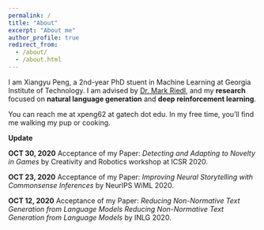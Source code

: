 ```yaml
---
permalink: /
title: "About"
excerpt: "About me"
author_profile: true
redirect_from: 
  - /about/
  - /about.html
---
```


I am Xiangyu Peng, a 2nd-year PhD stuent in Machine Learning at Georgia Institute of Technology. I am advised by [Dr. Mark Riedl](http://eilab.gatech.edu/), and my **research** focused on **natural language generation** and **deep reinforcement learning**.



You can reach me at xpeng62 at gatech dot edu. In my free time, you’ll find me walking my pup or cooking.


**Update**

**OCT 30, 2020** Acceptance of my Paper: _Detecting and Adapting to Novelty in Games_ by Creativity and Robotics workshop at ICSR 2020.

**OCT 23, 2020** Acceptance of my Paper: _Improving Neural Storytelling with Commonsense Inferences_ by NeurIPS WiML 2020.

**OCT 12, 2020** Acceptance of my Paper: _Reducing Non-Normative Text Generation from Language Models Reducing Non-Normative Text Generation from Language Models_ by INLG 2020.
